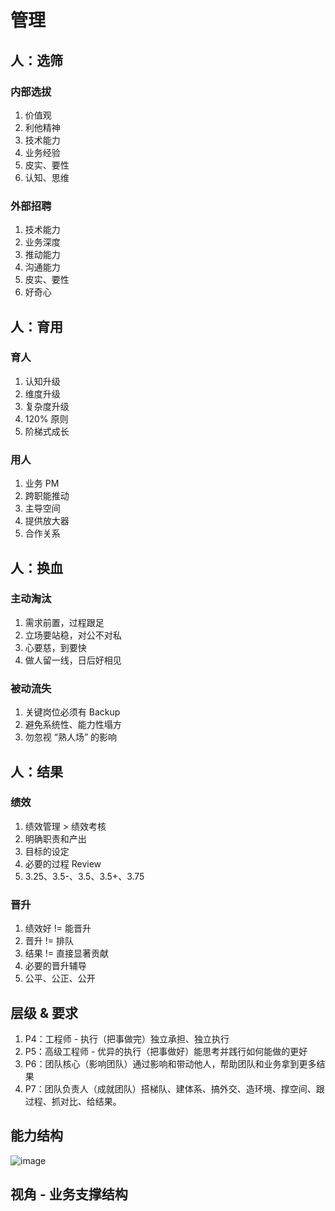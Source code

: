 # 管理

## 人：选筛

### 内部选拔

1. 价值观
2. 利他精神
3. 技术能力
4. 业务经验
5. 皮实、要性
6. 认知、思维

### 外部招聘

1. 技术能力
2. 业务深度
3. 推动能力
4. 沟通能力
5. 皮实、要性
6. 好奇心

## 人：育用

### 育人

1. 认知升级
2. 维度升级
3. 复杂度升级
4. 120% 原则
5. 阶梯式成长

### 用人

1. 业务 PM
2. 跨职能推动
3. 主导空间
4. 提供放大器
5. 合作关系

## 人：换血

### 主动淘汰

1. 需求前置，过程跟足
2. 立场要站稳，对公不对私
3. 心要慈，到要快
4. 做人留一线，日后好相见

### 被动流失

1. 关键岗位必须有 Backup
2. 避免系统性、能力性塌方
3. 勿忽视 “熟人场” 的影响

## 人：结果

### 绩效

1. 绩效管理 > 绩效考核
2. 明确职责和产出
3. 目标的设定
4. 必要的过程 Review
5. 3.25、3.5-、3.5、3.5+、3.75

### 晋升

1. 绩效好 != 能晋升
2. 晋升 != 排队
3. 结果 != 直接显著贡献
4. 必要的晋升辅导
5. 公平、公正、公开

## 层级 & 要求

1. P4：工程师 - 执行（把事做完）独立承担、独立执行
2. P5：高级工程师 - 优异的执行（把事做好）能思考并践行如何能做的更好
3. P6：团队核心（影响团队）通过影响和带动他人，帮助团队和业务拿到更多结果
4. P7：团队负责人（成就团队）搭梯队、建体系、搞外交、造环境、撑空间、跟过程、抓对比、给结果。

## 能力结构

![image](http://shadows-mall.oss-cn-shenzhen.aliyuncs.com/images/assets/taro/34.jpg)

 ## 视角 - 业务支撑结构

